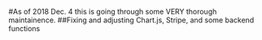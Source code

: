 #As of 2018 Dec. 4 this is going through some VERY thorough maintainence.
##Fixing and adjusting Chart.js, Stripe, and some backend functions